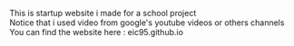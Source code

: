 This is startup website i made for a school project  
Notice that i used video from google's youtube videos or others channels  
You can find the website here : eic95.github.io 